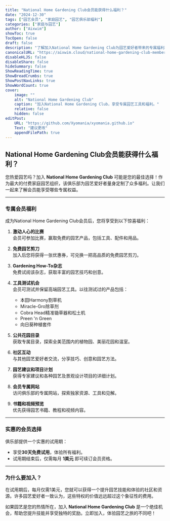 ```yaml
---
title: "National Home Gardening Club会员能获得什么福利？"
date: "2024-12-30"
tags: ["园艺会员", "家庭园艺", "园艺俱乐部福利"]
categories: ["家庭与园艺"]
author: ["Aixwim"]
showToc: true
TocOpen: false
draft: false
description: "了解加入National Home Gardening Club为园艺爱好者带来的专属福利和优势。"
canonicalURL: "https://aixwim.cloud/national-home-gardening-club-membership-benefits"
disableHLJS: false
disableShare: false
hideSummary: false
ShowReadingTime: true
ShowBreadCrumbs: true
ShowPostNavLinks: true
ShowWordCount: true
cover:
    image: ""
    alt: "National Home Gardening Club"
    caption: "加入National Home Gardening Club，享受专属园艺工具和福利。"
    relative: false
    hidden: false
editPost:
    URL: "https://github.com/Xyomania/xyomania.github.io"
    Text: "建议更改"
    appendFilePath: true
---
```


## National Home Gardening Club会员能获得什么福利？

您热爱园艺吗？加入 **National Home Gardening Club** 可能是您的最佳选择！作为最大的付费家庭园艺组织，该俱乐部为园艺爱好者量身定制了众多福利。让我们一起来了解会员能享受哪些专属权益。

---

### 专属会员福利

成为National Home Gardening Club会员后，您将享受到以下惊喜福利：

1. **激动人心的比赛**  
   会员可参加比赛，赢取免费的园艺产品，包括工具、配件和用品。

2. **免费园艺剪刀**  
   加入后您将获得一张优惠券，可兑换一把高品质的免费园艺剪刀。

3. **Gardening How-To杂志**  
   免费试阅该杂志，获取丰富的园艺技巧和创意。

4. **工具测试机会**  
   会员可测试并保留高端园艺工具。以往测试过的产品包括：  
   - 本田Harmony割草机  
   - Miracle-Gro除草剂  
   - Cobra Head精准锄草器和松土机  
   - Preen 'n Green  
   - 向日葵种植套件  

5. **公共花园目录**  
   获取专属目录，探索全美范围内的植物园、美丽花园和温室。

6. **社区互动**  
   与其他园艺爱好者交流，分享技巧、创意和园艺方法。

7. **园艺建议和项目计划**  
   获得专家建议和各种园艺及景观设计项目的详细计划。

8. **会员专属网站**  
   访问俱乐部的专属网站，探索独家资源、工具和见解。

9. **书籍和视频预览**  
   优先获得园艺书籍、教程和视频内容。

---

### 实惠的会员选择

俱乐部提供一个实惠的试用期：  
- 享受**30天免费试用**，体验所有福利。  
- 试用期结束后，仅需每月 **1美元** 即可续订会员资格。  

---

### 为什么要加入？

在试用期后，每月仅需1美元，您就可以获得一个提升园艺技能和体验的社区和资源。许多园艺爱好者一致认为，这些特权的价值远远超过这个象征性的费用。

如果园艺是您的热情所在，加入 **National Home Gardening Club** 是一个绝佳机会，帮助您提升技能并享受独特的奖励。立即加入，体验园艺之旅的不同吧！
